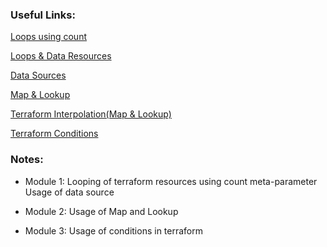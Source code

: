 ### Useful Links:

[Loops using count](https://blog.gruntwork.io/terraform-tips-tricks-loops-if-statements-and-gotchas-f739bbae55f9)

[Loops & Data Resources](https://www.youtube.com/watch?v=9ck6LaBy-W8)

[Data Sources](https://www.terraform.io/docs/configuration/data-sources.html)

[Map & Lookup](https://www.youtube.com/watch?v=5-EvptsWl8M&t=76s)

[Terraform Interpolation(Map & Lookup)](https://www.terraform.io/docs/configuration-0-11/interpolation.html)

[Terraform Conditions](https://www.youtube.com/watch?v=QFvG7oTG5Z8)


### Notes: 

* Module 1: Looping of terraform resources using count meta-parameter
           Usage of data source 

* Module 2: Usage of Map and Lookup

* Module 3: Usage of conditions in terraform

